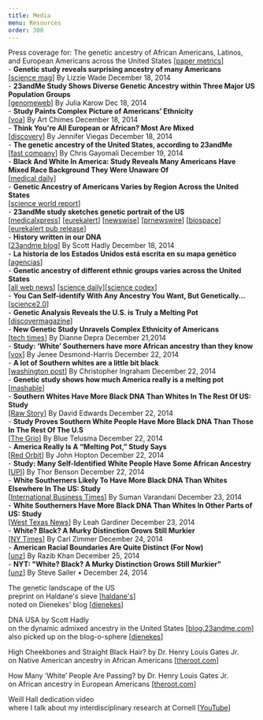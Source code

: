 ```yaml
---
title: Media
menu: Resources
order: 300
---
```

<span class="title">Press coverage for: The genetic ancestry of African Americans, Latinos, and European Americans across the United States</span> [[paper metrics](http://www.altmetric.com/details.php?domain=www.cell.com&citation_id=2996515)]
<br/>- **Genetic study reveals surprising ancestry of many Americans**
<br/>[[science mag](http://news.sciencemag.org/biology/2014/12/genetic-study-reveals-surprising-ancestry-many-americans)] By Lizzie Wade December 18, 2014
<br/>- **23andMe Study Shows Diverse Genetic Ancestry within Three Major US Population Groups** 
<br/>[[genomeweb](https://www.genomeweb.com/genetic-research/23andme-study-shows-diverse-genetic-ancestry-within-three-major-us-population)] By Julia Karow Dec 18, 2014
<br/>- **Study Paints Complex Picture of Americans’ Ethnicity** 
<br/>[[voa](http://www.voanews.com/content/study-paints-complex-picture-american-ethnicity/2564901.html)] By Art Chimes December 18, 2014
<br/>- **Think You're All European or African? Most Are Mixed**
<br/>[[discovery][discovery]]  By Jennifer Viegas December 18, 2014
<br/>- **The genetic ancestry of the United States, according to 23andMe**
<br/>[[fast company](http://www.fastcompany.com/3040191/the-genetic-ancestry-of-the-united-states-according-to-23andme)] By Chris Gayomali December 19, 2014
<br/>- **Black And White In America: Study Reveals Many Americans Have Mixed Race Background They Were Unaware Of**
<br/>[[medical daily](http://www.medicaldaily.com/black-and-white-america-study-reveals-many-americans-have-mixed-race-background-they-314920)]
<br/>- **Genetic Ancestry of Americans Varies by Region Across the United States**
<br/>[[science world report](http://www.scienceworldreport.com/articles/20271/20141219/genetic-ancestry-americans-varies-region-united-states.htm)]
<br/>- **23andMe study sketches genetic portrait of the US** 
<br/>[[medicalxpress][medicalxpress]] [[eurekalert][eurekalert]] [[newswise][newswise]] [[prnewswire][prnewswire]] [[biospace][biospace]] [[eurekalert pub release][eurekalertpub]]
<br/>- **History written in our DNA**
<br/>[[23andme blog][23andmeblog]] By Scott Hadly December 18, 2014
<br/>- **La historia de los Estados Unidos está escrita en su mapa genético** 
<br/>[[agencias](http://www.agenciasinc.es/Noticias/La-historia-de-los-Estados-Unidos-esta-escrita-en-su-mapa-genetico)]
<br/>- **Genetic ancestry of different ethnic groups varies across the United States**
<br/>[[all web news](http://www.allwebsolutions.net/science-technology/genetic-ancestry-of-different-ethnic-groups-varies-across-the-united-states/)] [[science daily](http://www.sciencedaily.com/releases/2014/12/141218131409.htm)][[science codex](http://www.sciencecodex.com/genetic_ancestry_of_different_ethnic_groups_varies_across_the_united_states-147844)]
<br/>- **You Can Self-identify With Any Ancestry You Want, But Genetically...** 
<br/>[[science2.0](http://www.science20.com/news_articles/you_can_selfidentify_with_any_ancestry_you_want_but_genetically-151564)]
<br/>- **Genetic Analysis Reveals the U.S. is Truly a Melting Pot**
<br/>[[discovermagazine](http://blogs.discovermagazine.com/d-brief/2014/12/19/genetic-melting-pot/?utm_source=feedburner&utm_medium=feed&utm_campaign=Feed%3A%20DiscoverTopStories%20%28Discover%20Top%20Stories%29#.VJhK7MAAA)]
<br/>- **New Genetic Study Unravels Complex Ethnicity of Americans**  
[[tech times](http://www.techtimes.com/articles/22644/20141221/new-genetic-study-unravels-complex-ethnicity-americans.htm)] By Dianne Depra December 21,2014
<br/>- **Study: ‘White’ Southerners have more African ancestry than they know**
<br/>[[vox](http://www.vox.com/2014/12/22/7431391/guess-where-white-americans-have-the-most-african-ancestry)] By Jenee Desmond-Harris December 22, 2014
<br/>- **A lot of Southern whites are a little bit black**
<br/>[[washington post](http://www.washingtonpost.com/blogs/wonkblog/wp/2014/12/22/a-lot-of-southern-whites-are-a-little-bit-black/)] By Christopher Ingraham  December 22, 2014
<br/>- **Genetic study shows how much America really is a melting pot**
<br/>[[mashable](http://mashable.com/2014/12/21/americans-mixed-ancestry/)]
<br/>- **Southern Whites Have More Black DNA Than Whites In The Rest Of US: Study**
<br/>[[Raw Story](http://www.rawstory.com/rs/2014/12/southern-whites-have-more-black-dna-than-whites-in-the-rest-of-us-study/)] By David Edwards December 22, 2014
<br/>- **Study Proves Southern White People Have More Black DNA Than Those In The Rest Of The U.S** 
<br/>[[The Grio](http://thegrio.com/2014/12/22/study-southern-white-people-more-black-dna/)] By Blue Telusma December 22, 2014
<br/>- **America Really Is A “Melting Pot,” Study Says** 
<br/>[[Red Orbit](http://www.redorbit.com/news/science/1113303795/america-really-is-a-melting-pot-study-says-122214/)] By John Hopton December 22, 2014
<br/>- **Study: Many Self-Identified White People Have Some African Ancestry** 
<br/>[[UPI](http://www.upi.com/Science_News/2014/12/22/Study-Many-self-identified-white-people-have-some-African-ancestry/5941419305079/)] By Thor Benson December 22, 2014
<br/>- **White Southerners Likely To Have More Black DNA Than Whites Elsewhere In The US: Study**
<br/>[[International Business Times](http://www.ibtimes.com/white-southerners-likely-have-more-black-dna-whites-elsewhere-us-study-1765498)] By Suman Varandani December 23, 2014
<br/>- **White Southerners Have More Black DNA Than Whites In Other Parts of US: Study**
<br/>[[West Texas News](http://wtexas.com/content/14121420-white-southerners-have-more-black-dna-whites-other-parts-us)] By Leah Gardiner December 23, 2014
<br/>- **White? Black? A Murky Distinction Grows Still Murkier**
<br/>[[NY Times](http://www.nytimes.com/2014/12/25/science/23andme-genetic-ethnicity-study.html)] By Carl Zimmer December 24, 2014
<br/>- **American Racial Boundaries Are Quite Distinct (For Now)**
<br/>[[unz](http://www.unz.com/gnxp/american-racial-boundaries-are-quite-distinct-for-now/)] By Razib Khan December 25, 2014
<br/>- **NYT: "White? Black? A Murky Distinction Grows Still Murkier"**
<br/>[[unz](http://www.unz.com/isteve/nyt-white-black-a-murky-distinction-grows-still-murkier/?utm_source=feedly&utm_reader=feedly&utm_medium=rss&utm_campaign=nyt-white-black-a-murky-distinction-grows-still-murkier)] By Steve Sailer • December 24, 2014



<span class="title">The genetic landscape of the US</span>
<br/>preprint on Haldane's sieve [[haldane's][haldanes]]
<br/>noted on Dienekes' blog [[dienekes][dienekes2]]

<span class="title">DNA USA</span> 
by Scott Hadly
<br/>on the dynamic admixed ancestry in the United States [[blog.23andme.com][23andme]]
<br/>also picked up on the blog-o-sphere [[dienekes][dienekes]]

<span class="title">High Cheekbones and Straight Black Hair?</span> 
by Dr. Henry Louis Gates Jr.
<br/>on Native American ancestry in African Americans [[theroot.com][theroot-2014-04]]

<span class="title">How Many ‘White’ People Are Passing?</span> 
by Dr. Henry Louis Gates Jr.
<br/>on African ancestry in European Americans [[theroot.com][theroot-2014-03]]

<span class="title">Weill Hall dedication video</span>
<br/>where I talk about my interdisciplinary research at Cornell [[YouTube][weill]]

[23andmeblog]: http://blog.23andme.com/23andme-research/history-written-in-our-dna/
[eurekalertpub]: http://www.eurekalert.org/pub_releases/2014-12/cp-gao121114.php
[eurekalert]: http://www.eurekalert.org/pub_releases/2014-12/epr-2ss121814.php
[prnewswire]: http://www.prnewswire.com/news-releases/23andme-study-sketches-genetic-portrait-of-the-united-states-300011931.html
[biospace]: http://www.biospace.com/news_story.aspx?StoryID=358782&full=1
[newswise]: http://www.newswise.com/articles/23andme-study-sketches-genetic-portrait-of-the-united-states
[medicalxpress]: http://medicalxpress.com/news/2014-12-23andme-genetic-portrait.html
[discovery]: http://news.discovery.com/human/genetics/think-youre-all-european-or-african-most-are-mixed-141218.htm
[dienekes2]: http://dienekes.blogspot.com/2014/09/23andme-mega-study-on-different.html
[haldanes]: http://haldanessieve.org/2014/09/19/the-genetic-ancestry-of-african-latino-and-european-americans-across-the-united-states/
[weill]: http://www.youtube.com/watch?v=J3uwNFtblxs
[theroot-2014-04]: http://www.theroot.com/articles/history/2014/04/why_most_black_people_aren_t_part_indian.html
[theroot-2014-03]: http://www.theroot.com/articles/history/2014/03/how_many_white_people_have_hidden_black_ancestry.html?wpisrc=topstories 
[23andme]: http://blog.23andme.com/23andme-research/dna-usa-2/
[dienekes]: http://dienekes.blogspot.com/2014/03/admixture-in-us-populations.html
